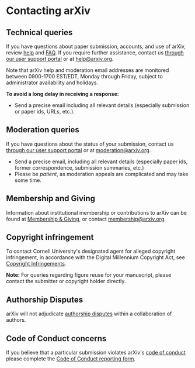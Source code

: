 Contacting arXiv
===============================

## Technical queries

If you have questions about paper submission, accounts, and use of arXiv, review [help](/help) and [FAQ](/help/faq). If you require further assistance, contact us [through our user support portal](http://arxiv.org/support/general_help) or at help@arxiv.org. 

Note that arXiv help and moderation email addresses are monitored between 0900-1700 EST/EDT, Monday through Friday, subject to administrator availability and holidays.

**To avoid a long delay in receiving a response:** 

-   Send a precise email including all relevant details (especially submission or paper ids, URLs, etc.).


## Moderation queries

If you have questions about the status of your submission, contact us [through our user support portal](https://arxiv.org/support/moderation_help) or at moderation@arxiv.org.
 
-   Send a precise email, including all relevant details (especially paper ids, former correspondence, submission summaries, etc.)
-   Please be *patient*, as moderation appeals are complicated and may
    take some time.

## Membership and Giving

Information about institutional membership or contributions to arXiv can be found at [Membership & Giving](/about/give), or contact membership@arxiv.org.

## Copyright infringement

To contact Cornell University's designated agent for alleged copyright infringement, in accordance with the Digital Millennium Copyright Act,
see [Copyright Infringements](http://www.cornell.edu/copyright-infringement.cfm). 

<span id="figures"></span>
**Note:** For queries regarding figure reuse for your manuscript, please contact the submitter or copyright holder directly.

## Authorship Disputes

arXiv will not adjudicate [authorship disputes](/help/authority#coauthor) within a collaboration of authors. 

## Code of Conduct concerns

If you believe that a particular submission violates arXiv's [code of conduct](policies/code_of_conduct) please complete the [Code of Conduct reporting form](https://cornell.ca1.qualtrics.com/jfe/form/SV_6FgHTrYs5JT30wZ).

